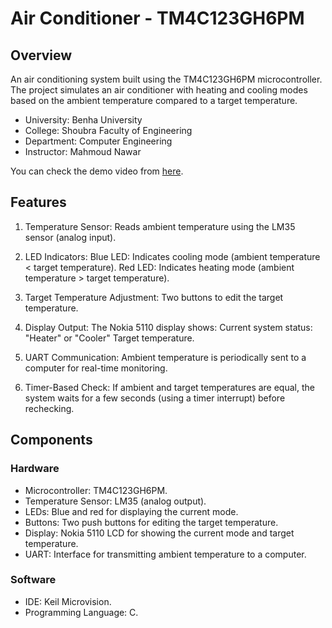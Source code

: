 # Air Conditioner - TM4C123GH6PM

## Overview

An air conditioning system built using the TM4C123GH6PM microcontroller. The project simulates an air conditioner with heating and cooling modes based on the ambient temperature compared to a target temperature.

- University: Benha University
- College: Shoubra Faculty of Engineering
- Department: Computer Engineering
- Instructor: Mahmoud Nawar

You can check the demo video from [here](https://www.youtube.com/watch?v=N25PDt8RJDY).

## Features

1. Temperature Sensor: Reads ambient temperature using the LM35 sensor (analog input).

2. LED Indicators:
   Blue LED: Indicates cooling mode (ambient temperature < target temperature).
   Red LED: Indicates heating mode (ambient temperature > target temperature).

3. Target Temperature Adjustment:
   Two buttons to edit the target temperature.

4. Display Output:
   The Nokia 5110 display shows:
   Current system status: "Heater" or "Cooler"
   Target temperature.

5. UART Communication:
   Ambient temperature is periodically sent to a computer for real-time monitoring.

6. Timer-Based Check:
   If ambient and target temperatures are equal, the system waits for a few seconds (using a timer interrupt) before rechecking.

## Components

### Hardware

- Microcontroller: TM4C123GH6PM.
- Temperature Sensor: LM35 (analog output).
- LEDs: Blue and red for displaying the current mode.
- Buttons: Two push buttons for editing the target temperature.
- Display: Nokia 5110 LCD for showing the current mode and target temperature.
- UART: Interface for transmitting ambient temperature to a computer.

### Software

- IDE: Keil Microvision.
- Programming Language: C.

